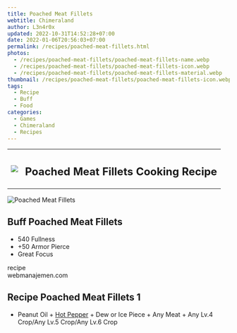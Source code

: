 ```yaml
---
title: Poached Meat Fillets
webtitle: Chimeraland
author: L3n4r0x
updated: 2022-10-31T14:52:28+07:00
date: 2022-01-06T20:56:03+07:00
permalink: /recipes/poached-meat-fillets.html
photos:
  - /recipes/poached-meat-fillets/poached-meat-fillets-name.webp
  - /recipes/poached-meat-fillets/poached-meat-fillets-icon.webp
  - /recipes/poached-meat-fillets/poached-meat-fillets-material.webp
thumbnail: /recipes/poached-meat-fillets/poached-meat-fillets-icon.webp
tags:
  - Recipe
  - Buff
  - Food
categories:
  - Games
  - Chimeraland
  - Recipes
---
```


<section id="bootstrap-wrapper"><link rel="stylesheet" href="https://cdn.statically.io/gh/dimaslanjaka/Web-Manajemen/40ac3225/css/bootstrap-4.5-wrapper.css"/><div class="row mb-2"><div class="col-md-12 mb-2"><table class="table" id="post-info"><tbody><tr><td><img class="d-inline-block me-2" src="/chimeraland/recipes/poached-meat-fillets/poached-meat-fillets-icon.webp" width="auto" height="auto"/></td><td><h1 class="fs-5">Poached Meat Fillets Cooking Recipe</h1></td></tr></tbody></table></div></div><div class="card mb-2"><div class="row g-0"><div class="col-sm-4 position-relative mb-2"><img src="/chimeraland/recipes/poached-meat-fillets/poached-meat-fillets-material.webp" class="card-img fit-cover w-100 h-100" alt="Poached Meat Fillets" data-fancybox="true"/></div><div class="col-sm-8 mb-2"><div class="card-body"><h2 class="card-title fs-5">Buff Poached Meat Fillets</h2><div class="card-text"><ul><li>540 Fullness</li><li>+50 Armor Pierce</li><li>Great Focus</li></ul></div><span class="badge rounded-pill bg-dark">recipe</span></div><div class="card-footer text-end text-muted">webmanajemen.com</div></div></div></div><div class="row mb-2"><div class="col-12 col-lg-6 recipe-item mb-2"><div class="card"><div class="card-body"><h2 class="card-title fs-5">Recipe Poached Meat Fillets 1</h2><div class="card-text"><ul><li>Peanut Oil<span> + </span><a class="text-decoration-none" href="/chimeraland/materials/hot-pepper.html">Hot Pepper</a><span> + </span>Dew or Ice Piece<span> + </span>Any Meat<span> + </span>Any Lv.4 Crop/Any Lv.5 Crop/Any Lv.6 Crop</li></ul></div></div></div></div></div></section>